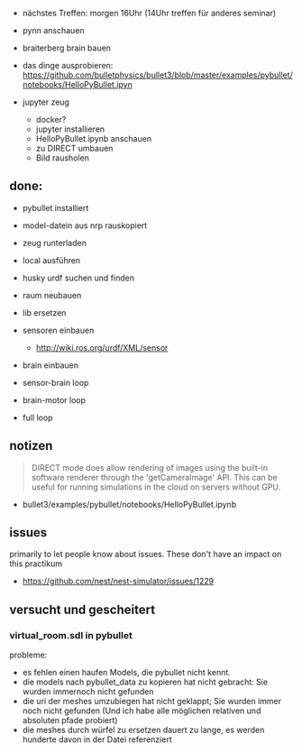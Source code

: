 

- nächstes Treffen: morgen 16Uhr (14Uhr treffen für anderes seminar)

- pynn anschauen
- braiterberg brain bauen

- das dinge ausprobieren: https://github.com/bulletphysics/bullet3/blob/master/examples/pybullet/notebooks/HelloPyBullet.ipyn

- jupyter zeug
  - docker?
  - jupyter installieren
  - HelloPyBullet.ipynb anschauen
  - zu DIRECT umbauen
  - Bild rausholen

## done:

- pybullet installiert
- model-datein aus nrp rauskopiert
- zeug runterladen
- local ausführen
- husky urdf suchen und finden
- raum neubauen 
- lib ersetzen
- sensoren einbauen
  - http://wiki.ros.org/urdf/XML/sensor

- brain einbauen
- sensor-brain loop
- brain-motor loop
- full loop

## notizen

> DIRECT mode does allow rendering of images using the built-in software renderer through the 'getCameraImage' API. This can be useful for running simulations in the cloud on servers without GPU.

- bullet3/examples/pybullet/notebooks/HelloPyBullet.ipynb

## issues

primarily to let people know about issues. These don't have an impact on this practikum

- https://github.com/nest/nest-simulator/issues/1229

## versucht und gescheitert

### virtual_room.sdl in pybullet

probleme:

- es fehlen einen haufen Models, die pybullet nicht kennt.
- die models nach pybullet_data zu kopieren hat nicht gebracht: Sie wurden immernoch nicht gefunden
- die uri der meshes umzubiegen hat nicht geklappt; Sie wurden immer noch nicht gefunden (Und ich habe alle möglichen relativen und absoluten pfade probiert)
- die meshes durch würfel zu ersetzen dauert zu lange, es werden hunderte davon in der Datei referenziert
